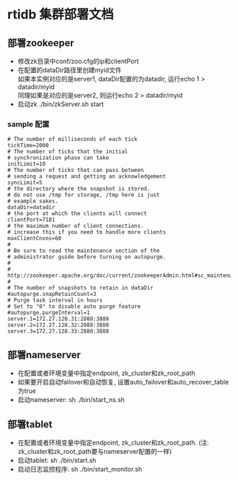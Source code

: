 # rtidb 集群部署文档

## 部署zookeeper

* 修改zk目录中conf/zoo.cfg的ip和clientPort
* 在配置的dataDir路径里创建myid文件  
  如果本实例对应的是server1, dataDir配置的为datadir, 运行echo 1 > datadir/myid  
  同理如果是对应的是server2, 则运行echo 2 > datadir/myid  
* 启动zk ./bin/zkServer.sh start

### sample 配置

```
# The number of milliseconds of each tick
tickTime=2000
# The number of ticks that the initial
# synchronization phase can take
initLimit=10
# The number of ticks that can pass between
# sending a request and getting an acknowledgement
syncLimit=5
# the directory where the snapshot is stored.
# do not use /tmp for storage, /tmp here is just
# example sakes.
dataDir=datadir
# the port at which the clients will connect
clientPort=7181
# the maximum number of client connections.
# increase this if you need to handle more clients
maxClientCnxns=60
#
# Be sure to read the maintenance section of the
# administrator guide before turning on autopurge.
#
# http://zookeeper.apache.org/doc/current/zookeeperAdmin.html#sc_maintenance
#
# The number of snapshots to retain in dataDir
#autopurge.snapRetainCount=3
# Purge task interval in hours
# Set to "0" to disable auto purge feature
#autopurge.purgeInterval=1
server.1=172.27.128.31:2888:3888
server.2=172.27.128.32:2888:3888
server.3=172.27.128.33:2888:3888
```


## 部署nameserver

* 在配置或者环境变量中指定endpoint, zk_cluster和zk_root_path
* 如果要开启自动failover和自动恢复, 设置auto_failover和auto_recover_table为true
* 启动nameserver: sh ./bin/start_ns.sh


## 部署tablet

* 在配置或者环境变量中指定endpoint, zk_cluster和zk_root_path. (注: zk_cluster和zk_root_path要与nameserver配置的一样)
* 启动tablet: sh ./bin/start.sh
* 启动日志监控程序: sh ./bin/start_monitor.sh


